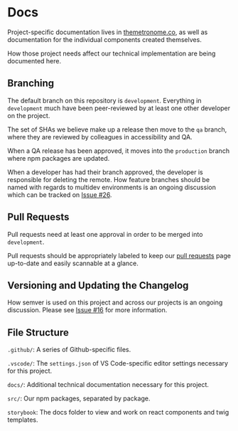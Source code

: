 # Docs
Project-specific documentation lives in [themetronome.co](http://themetronome.co), as well as documentation for the individual components created themselves.

How those project needs affect our technical implementation are being documented here.

## Branching
The default branch on this repository is `development`. Everything in `development` much have been peer-reviewed by at least one other developer on the project.

The set of SHAs we believe make up a release then move to the `qa` branch, where they are reviewed by colleagues in accessibility and QA.

When a QA release has been approved, it moves into the `production` branch where npm packages are updated.

When a developer has had their branch approved, the developer is responsible for deleting the remote. How feature branches should be named with regards to multidev environments is an ongoing discussion which can be tracked on [Issue #26](https://github.com/NYPL/nypl-design-system/issues/26).

## Pull Requests
Pull requests need at least one approval in order to be merged into `development`.

Pull requests should be appropriately labeled to keep our [pull requests](https://github.com/NYPL/nypl-design-system/pulls) page up-to-date and easily scannable at a glance.

## Versioning and Updating the Changelog
How semver is used on this project and across our projects is an ongoing discussion. Please see [Issue #16](https://github.com/NYPL/nypl-design-system/issues/16) for more information.

## File Structure
`.github/`: A series of Github-specific files.

`.vscode/`: The `settings.json` of VS Code-specific editor settings necessary for this project.

`docs/`: Additional technical documentation necessary for this project.

`src/`: Our npm packages, separated by package.

`storybook`: The docs folder to view and work on react components and twig templates.

